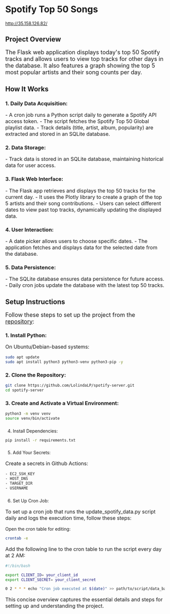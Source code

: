 # Spotify Top 50 Songs

http://35.158.126.82/

## Project Overview

<p style="font-size: 18px;">The Flask web application displays today's top 50 Spotify tracks and allows users to view top tracks for other days in the database. It also features a graph showing the top 5 most popular artists and their song counts per day.</p>

## How It Works

### 1. Daily Data Acquisition:
<p style="font-size: 16px;">
- A cron job runs a Python script daily to generate a Spotify API access token.
- The script fetches the Spotify Top 50 Global playlist data.
- Track details (title, artist, album, popularity) are extracted and stored in an SQLite database.
</p>

### 2. Data Storage:
<p style="font-size: 16px;">
- Track data is stored in an SQLite database, maintaining historical data for user access.
</p>

### 3. Flask Web Interface:
<p style="font-size: 16px;">
- The Flask app retrieves and displays the top 50 tracks for the current day.
- It uses the Plotly library to create a graph of the top 5 artists and their song contributions.
- Users can select different dates to view past top tracks, dynamically updating the displayed data.
</p>

### 4. User Interaction:
<p style="font-size: 16px;">
- A date picker allows users to choose specific dates.
- The application fetches and displays data for the selected date from the database.
</p>

### 5. Data Persistence:
<p style="font-size: 16px;">
- The SQLite database ensures data persistence for future access.
- Daily cron jobs update the database with the latest top 50 tracks.
</p>

## Setup Instructions

<p style="font-size: 18px;">
Follow these steps to set up the project from the <a href="https://github.com/LolindaLP/spotify-server">repository</a>:
</p>

### 1. Install Python:
<p style="font-size: 16px;">
On Ubuntu/Debian-based systems:
</p>

```bash
sudo apt update
sudo apt install python3 python3-venv python3-pip -y
```
### 2. Clone the Repository:
  
```bash
git clone https://github.com/LolindaLP/spotify-server.git
cd spotify-server
```

### 3. Create and Activate a Virtual Environment:

```bash
python3 -m venv venv
source venv/bin/activate
```

###
4. Install Dependencies:
  
```bash
pip install -r requirements.txt
```
###
5. Add Your Secrets:
<p style="font-size: 16px;">
Create a secrets in Github Actions:
</p>

```bash
- EC2_SSH_KEY
- HOST_DNS
- TARGET_DIR
- USERNAME
```

###
6. Set Up Cron Job:
<p style="font-size: 16px;">
To set up a cron job that runs the update_spotify_data.py script daily and logs the execution time, follow these steps:

Open the cron table for editing:
</p>

```bash
crontab -e
```
<p style="font-size: 16px;">
Add the following line to the cron table to run the script every day at 2 AM:
</p>

```bash
#!/bin/bash

export CLIENT_ID= your_client_id
export CLIENT_SECRET= your_client_secret

0 2 * * * echo "Cron job executed at $(date)" >> path/to/script/data_base.py
```

<p style="font-size: 16px;">
This concise overview captures the essential details and steps for setting up and understanding the project.
</p>
